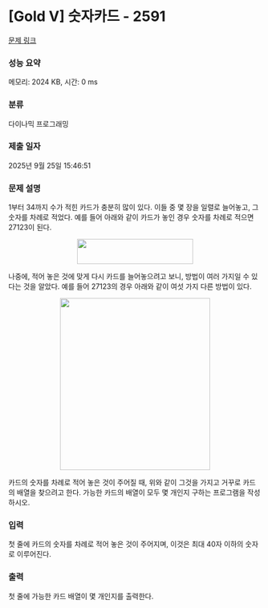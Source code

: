 # [Gold V] 숫자카드 - 2591 

[문제 링크](https://www.acmicpc.net/problem/2591) 

### 성능 요약

메모리: 2024 KB, 시간: 0 ms

### 분류

다이나믹 프로그래밍

### 제출 일자

2025년 9월 25일 15:46:51

### 문제 설명

<p>1부터 34까지 수가 적힌 카드가 충분히 많이 있다. 이들 중 몇 장을 일렬로 늘어놓고, 그 숫자를 차례로 적었다. 예를 들어 아래와 같이 카드가 놓인 경우 숫자를 차례로 적으면 27123이 된다.</p>

<p style="text-align: center;"><img alt="" src="https://upload.acmicpc.net/b38581e3-c174-4675-bce2-796b0beb989b/-/preview/" style="width: 231px; height: 50px;"></p>

<p>나중에, 적어 놓은 것에 맞게 다시 카드를 늘어놓으려고 보니, 방법이 여러 가지일 수 있다는 것을 알았다. 예를 들어 27123의 경우 아래와 같이 여섯 가지 다른 방법이 있다.</p>

<p style="text-align: center;"><img alt="" src="https://upload.acmicpc.net/23d68675-e8dd-46c3-badc-8eaa0a86cc6f/-/preview/" style="width: 299px; height: 343px;"></p>

<p>카드의 숫자를 차례로 적어 놓은 것이 주어질 때, 위와 같이 그것을 가지고 거꾸로 카드의 배열을 찾으려고 한다. 가능한 카드의 배열이 모두 몇 개인지 구하는 프로그램을 작성하시오.</p>

### 입력 

 <p>첫 줄에 카드의 숫자를 차례로 적어 놓은 것이 주어지며, 이것은 최대 40자 이하의 숫자로 이루어진다.</p>

### 출력 

 <p>첫 줄에 가능한 카드 배열이 몇 개인지를 출력한다.</p>

